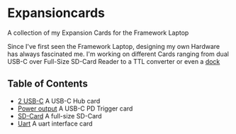 # Expansioncards

A collection of my Expansion Cards for the Framework Laptop

Since I've first seen the Framework Laptop, designing my own Hardware has always fascinated me. I'm working on different Cards ranging from dual USB-C over Full-Size SD-Card Reader to a TTL converter or even a [dock](https://github.com/Baumistlustig/FrameworkDock)

## Table of Contents

- [2 USB-C](https://github.com/Baumistlustig/Expansioncards/tree/master/2-usb-c) A USB-C Hub card
- [Power output](https://github.com/Baumistlustig/Expansioncards/tree/master/power-output) A USB-C PD Trigger card
- [SD-Card](https://github.com/Baumistlustig/Expansioncards/tree/master/sd-card) A full-size SD-Card
- [Uart](https://github.com/Baumistlustig/Expansioncards/tree/master/uart/) A uart interface card
